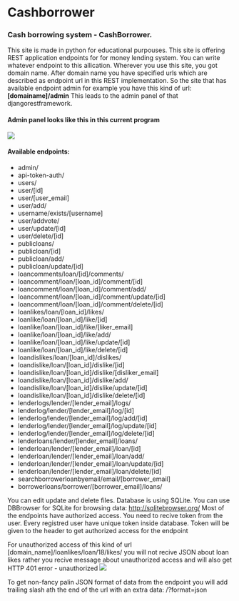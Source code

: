 # Cashborrower

### Cash borrowing system - CashBorrower.

This site is made in python for educational purpouses.
This site is offering REST application endpoints for for money lending system.
You can write whatever endpoint to this allication.
Wherever you use this site, you got domain name.
After domain name you have specified urls which are described as endpoint url in this REST implementation.
So the site that has available endpoint admin for example you have this kind of url: <b>[domainame]/admin</b>
This leads to the admin panel of that djangorestframework.

#### Admin panel looks like this in this current program
<img src="http://phonewe.freeiz.com/example_of_admin_panel.png">

#### Available endpoints:

* admin/
* api-token-auth/
* users/
* user/[id]
* user/[user_email]
* user/add/
* username/exists/[username]
* user/addvote/
* user/update/[id]
* user/delete/[id]
* publicloans/
* publicloan/[id]
* publicloan/add/
* publicloan/update/[id]
* loancomments/loan/[id]/comments/
* loancomment/loan/[loan_id]/comment/[id]
* loancomment/loan/[loan_id]/comment/add/
* loancomment/loan/[loan_id]/comment/update/[id]
* loancomment/loan/[loan_id]/comment/delete/[id]
* loanlikes/loan/[loan_id]/likes/
* loanlike/loan/[loan_id]/like/[id]
* loanlike/loan/[loan_id]/like/[liker_email]
* loanlike/loan/[loan_id]/like/add/
* loanlike/loan/[loan_id]/like/update/[id]
* loanlike/loan/[loan_id]/like/delete/[id]
* loandislikes/loan/[loan_id]/dislikes/
* loandislike/loan/[loan_id]/dislike/[id]
* loandislike/loan/[loan_id]/dislike/[disliker_email]
* loandislike/loan/[loan_id]/dislike/add/
* loandislike/loan/[loan_id]/dislike/update/[id]
* loandislike/loan/[loan_id]/dislike/delete/[id]
* lenderlogs/lender/[lender_email]/logs/
* lenderlog/lender/[lender_email]/log/[id]
* lenderlog/lender/[lender_email]/log/add/[id]
* lenderlog/lender/[lender_email]/log/update/[id]
* lenderlog/lender/[lender_email]/log/delete/[id]
* lenderloans/lender/[lender_email]/loans/
* lenderloan/lender/[lender_email]/loan/[id]
* lenderloan/lender/[lender_email]/loan/add/
* lenderloan/lender/[lender_email]/loan/update/[id]
* lenderloan/lender/[lender_email]/loan/delete/[id]
* searchborrowerloanbyemail/email/[borrower_email]
* borrowerloans/borrower/[borrower_email]/loans/

You can edit update and delete files.
Database is using SQLite.
You can use DBBrowser for SQLite for browsing data: http://sqlitebrowser.org/
Most of the endpoints have authorized access.
You need to recive token from the user. Every registred user have unique token inside database.
Token will  be given to the header to get authorized access for the endpoint

For unauthorized access of this kind of url [domain_name]/loanlikes/loan/18/likes/ you will not recive JSON about loan likes rather you recive message about unauthorized access and will also get HTTP 401 error - unauthorized
<img src="http://phonewe.freeiz.com/loanlikelist.png"/>

To get non-fancy palin JSON format of data from the endpoint you will add trailing slash ath the end of the url with an extra data:
 /?format=json

